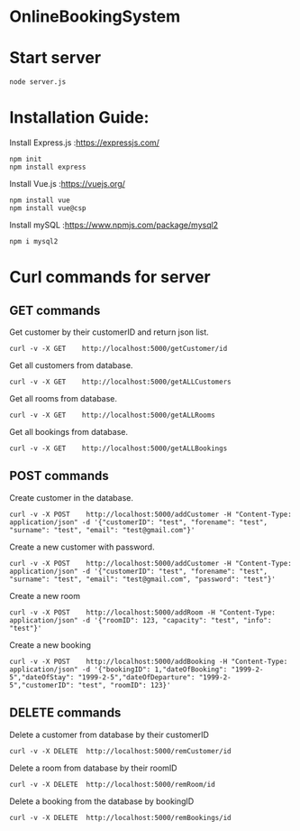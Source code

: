 # OnlineBookingSystem

# Start server
```
node server.js
```

# Installation Guide:

Install Express.js :https://expressjs.com/
```
npm init
npm install express
```

Install Vue.js :https://vuejs.org/
```
npm install vue 
npm install vue@csp
```

Install mySQL :https://www.npmjs.com/package/mysql2
```
npm i mysql2
```

# Curl commands for server
## GET commands
Get customer by their customerID and return json list.
```
curl -v -X GET    http://localhost:5000/getCustomer/id
```
Get all customers from database.
```
curl -v -X GET    http://localhost:5000/getALLCustomers
```
Get all rooms from database.
```
curl -v -X GET    http://localhost:5000/getALLRooms
```
Get all bookings from database.
```
curl -v -X GET    http://localhost:5000/getALLBookings
```

## POST commands
Create customer in the database.
```
curl -v -X POST    http://localhost:5000/addCustomer -H "Content-Type: application/json" -d '{"customerID": "test", "forename": "test", "surname": "test", "email": "test@gmail.com"}'
```
Create a new customer with password.
```
curl -v -X POST    http://localhost:5000/addCustomer -H "Content-Type: application/json" -d '{"customerID": "test", "forename": "test", "surname": "test", "email": "test@gmail.com", "password": "test"}'
```
Create a new room
```
curl -v -X POST    http://localhost:5000/addRoom -H "Content-Type: application/json" -d '{"roomID": 123, "capacity": "test", "info": "test"}'
```
Create a new booking
```
curl -v -X POST    http://localhost:5000/addBooking -H "Content-Type: application/json" -d '{"bookingID": 1,"dateOfBooking": "1999-2-5","dateOfStay": "1999-2-5","dateOfDeparture": "1999-2-5","customerID": "test", "roomID": 123}'
```
## DELETE commands
Delete a customer from database by their customerID
```
curl -v -X DELETE  http://localhost:5000/remCustomer/id
```
Delete a room from database by their roomID
```
curl -v -X DELETE  http://localhost:5000/remRoom/id
```
Delete a booking from the database by bookingID
```
curl -v -X DELETE  http://localhost:5000/remBookings/id
```